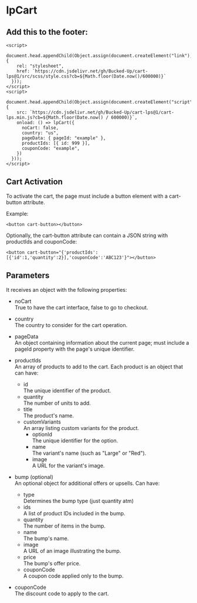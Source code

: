 # lpCart

## Add this to the footer:

```
<script>
  document.head.appendChild(Object.assign(document.createElement("link"), {
    rel: "stylesheet",
    href: `https://cdn.jsdelivr.net/gh/Bucked-Up/cart-lps@1/src/scss/style.css?cb=${Math.floor(Date.now()/600000)}`
  }));
</script>
<script>
  document.head.appendChild(Object.assign(document.createElement("script"), {
    src: `https://cdn.jsdelivr.net/gh/Bucked-Up/cart-lps@1/cart-lps.min.js?cb=${Math.floor(Date.now() / 600000)}`,
    onload: () => lpCart({
      noCart: false,
      country: "us",
      pageData: { pageId: "example" },
      productIds: [{ id: 999 }],
      couponCode: "example",
    })
  }));
</script>
```

## Cart Activation

To activate the cart, the page must include a button element with a cart-button attribute.

Example:

```
<button cart-button></button>
```

Optionally, the cart-button attribute can contain a JSON string with productIds and couponCode:

```
<button cart-button="{'productIds':[{'id':1,'quantity':2}],'couponCode':'ABC123'}"></button>
```

## Parameters

It receives an object with the following properties:

- noCart  
  True to have the cart interface, false to go to checkout.

- country  
  The country to consider for the cart operation.

- pageData  
  An object containing information about the current page; must include a pageId property with the page's unique identifier.

- productIds  
  An array of products to add to the cart. Each product is an object that can have:

  - id  
    The unique identifier of the product.
  - quantity  
    The number of units to add.
  - title  
    The product's name.
  - customVariants  
    An array listing custom variants for the product.
    - optionId  
      The unique identifier for the option.
    - name  
      The variant's name (such as "Large" or "Red").
    - image  
      A URL for the variant's image.

- bump (optional)  
  An optional object for additional offers or upsells. Can have:

  - type  
    Determines the bump type (just quantity atm)
  - ids  
    A list of product IDs included in the bump.
  - quantity  
    The number of items in the bump.
  - name  
    The bump's name.
  - image  
    A URL of an image illustrating the bump.
  - price  
    The bump's offer price.
  - couponCode  
    A coupon code applied only to the bump.

- couponCode  
  The discount code to apply to the cart.

